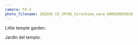 ```yaml
---
camera: FX-3
photo_filename: 202505_CO_JPCN1_hiroshima_nara_000020050026
---
```


Little temple garden.

Jardin del templo.

